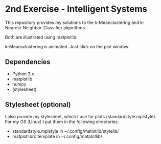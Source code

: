 # 2nd Exercise - Intelligent Systems
This repository provides my solutions to the k-Meanclustering and k-Nearest-Neighbor-Classifier algorithms.

Both are illustrated using matplotlib.

k-Meansclustering is animated. Just click on the plot window. 

## Dependencies
- Python 3.x
- matplotlib
- numpy 
- (stylesheet)

## Stylesheet (optional)
I also provide my stylesheet, which I use for plots (standardstyle.mplstyle). For my OS (Linux) I put them in the following directories:
- standardstyle.mplstyle in ~/.config/matlotlib/stylelib/
- matplotlibrc.template in ~/.config/matplotlib/
